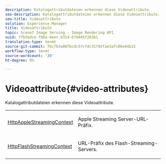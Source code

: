 ```yaml
---
description: Katalogattributdateien erkennen diese Videoattribute.
seo-description: Katalogattributdateien erkennen diese Videoattribute.
seo-title: Videoattribute
solution: Experience Manager
title: Videoattribute
topic: Scene7 Image Serving - Image Rendering API
uuid: 7fb5edce-f88a-4eec-b314-070445f263b1
translation-type: tm+mt
source-git-commit: 7bc7b3a86fbcdc57cfdc31745fae3afc06e44b15
workflow-type: tm+mt
source-wordcount: '39'
ht-degree: 0%

---
```



# Videoattribute{#video-attributes}

Katalogattributdateien erkennen diese Videoattribute.

<table id="simpletable_1BA1280A92F740549FE4DB8907789F0B"> 
 <tr class="strow"> 
  <td class="stentry"> <p><span class="codeph"> <a href="../../../../../../is-api/image-catalog/image-serving-api-ref/c-image-catalog-reference/c-attributes-reference/r-httpapplestreamingcontext.md#reference-1c3c53b5823c41e98e4d6303e0ac2983" type="reference" format="dita" scope="local"> HttpAppleStreamingContext</a></span> </p></td> 
  <td class="stentry"> <p>Apple Streaming Server-URL-Präfix. </p></td> 
 </tr> 
 <tr class="strow"> 
  <td class="stentry"> <p><span class="codeph"> <a href="../../../../../../is-api/image-catalog/image-serving-api-ref/c-image-catalog-reference/c-attributes-reference/r-httpflashstreamingcontext.md#reference-c540fe87640e41f7a689a14a05ef5c72" type="reference" format="dita" scope="local"> HttpFlashStreamingContext</a> </span> </p></td> 
  <td class="stentry"> <p>URL-Präfix des Flash-Streaming-Servers. </p></td> 
 </tr> 
</table>

